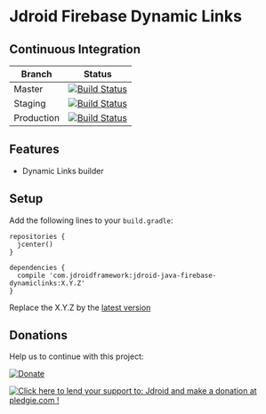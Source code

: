 # Jdroid Firebase Dynamic Links

## Continuous Integration
|Branch|Status|
| ------------- | ------------- |
|Master|[![Build Status](https://travis-ci.org/maxirosson/jdroid-java-firebase-dynamiclinks.svg?branch=master)](https://travis-ci.org/maxirosson/jdroid-java-firebase-dynamiclinks)|
|Staging|[![Build Status](https://api.travis-ci.org/maxirosson/jdroid-java-firebase-dynamiclinks.svg?branch=staging)](https://travis-ci.org/maxirosson/jdroid-java-firebase-dynamiclinks)|
|Production|[![Build Status](https://api.travis-ci.org/maxirosson/jdroid-java-firebase-dynamiclinks.svg?branch=production)](https://travis-ci.org/maxirosson/jdroid-java-firebase-dynamiclinks)|

## Features
* Dynamic Links builder

## Setup

Add the following lines to your `build.gradle`:

    repositories {
      jcenter()
    }

    dependencies {
      compile 'com.jdroidframework:jdroid-java-firebase-dynamiclinks:X.Y.Z'
    }

Replace the X.Y.Z by the [latest version](https://github.com/maxirosson/jdroid-java-firebase-dynamiclinks/releases/latest)


## Donations
Help us to continue with this project:

[![Donate](https://www.paypalobjects.com/en_US/i/btn/btn_donate_LG.gif)](https://www.paypal.com/cgi-bin/webscr?cmd=_s-xclick&hosted_button_id=2UEBTRTSCYA9L)

<a href='https://pledgie.com/campaigns/30030'><img alt='Click here to lend your support to: Jdroid and make a donation at pledgie.com !' src='https://pledgie.com/campaigns/30030.png?skin_name=chrome' border='0' ></a>
